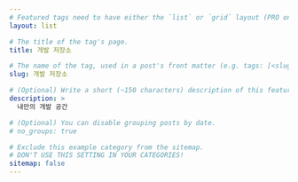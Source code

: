 ```yaml
---
# Featured tags need to have either the `list` or `grid` layout (PRO only).
layout: list

# The title of the tag's page.
title: 개발 저장소

# The name of the tag, used in a post's front matter (e.g. tags: [<slug>]).
slug: 개발 저장소

# (Optional) Write a short (~150 characters) description of this featured tag.
description: >
  내만의 개발 공간

# (Optional) You can disable grouping posts by date.
# no_groups: true

# Exclude this example category from the sitemap.
# DON'T USE THIS SETTING IN YOUR CATEGORIES!
sitemap: false
---
```

